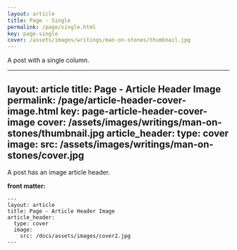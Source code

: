 ```yaml
---
layout: article
title: Page - Single
permalink: /page/single.html
key: page-single
cover: /assets/images/writings/man-on-stones/thumbnail.jpg
---
```


A post with a single column.

<!--more-->

---
layout: article
title: Page - Article Header Image
permalink: /page/article-header-cover-image.html
key: page-article-header-cover-image
cover: /assets/images/writings/man-on-stones/thumbnail.jpg
article_header:
  type: cover
  image:
    src: /assets/images/writings/man-on-stones/cover.jpg
---

A post has an image article header.

<!--more-->

**front matter:**

    ---
    layout: article
    title: Page - Article Header Image
    article_header:
      type: cover
      image:
        src: /docs/assets/images/cover2.jpg
    ---